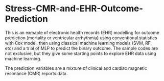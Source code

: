 # Stress-CMR-and-EHR-Outcome-Prediction

This is an exmaple of electronic health records (EHR) modelling for outcome prediction (mortality or ventricular arrhythmia) using conventional statistics with Cox model, then using classical machine learning models (SVM, RF, etc) and a trial of MLP to predict the binary outcome. 
The sample codes are not exclusive, but they give some starting points to explore EHR data using machine learning. 

The prediction variables are a mixture of clinical and cardiac magnetic resonance (CMR) reports data. 

